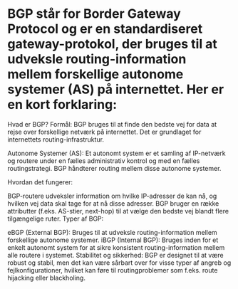<h1> BGP står for Border Gateway Protocol og er en standardiseret gateway-protokol, der bruges til at udveksle routing-information mellem forskellige autonome systemer (AS) på internettet. Her er en kort forklaring: </h1>

<p> Hvad er BGP?
Formål: BGP bruges til at finde den bedste vej for data at rejse over forskellige netværk på internettet. Det er grundlaget for internettets routing-infrastruktur.

Autonome Systemer (AS): Et autonomt system er et samling af IP-netværk og routere under en fælles administrativ kontrol og med en fælles routingstrategi. BGP håndterer routing mellem disse autonome systemer.

Hvordan det fungerer:

BGP-routere udveksler information om hvilke IP-adresser de kan nå, og hvilken vej data skal tage for at nå disse adresser.
BGP bruger en række attributter (f.eks. AS-stier, next-hop) til at vælge den bedste vej blandt flere tilgængelige ruter.
Typer af BGP:

eBGP (External BGP): Bruges til at udveksle routing-information mellem forskellige autonome systemer.
iBGP (Internal BGP): Bruges inden for et enkelt autonomt system for at sikre konsistent routing-information mellem alle routere i systemet.
Stabilitet og sikkerhed: BGP er designet til at være robust og stabil, men det kan være sårbart over for visse typer af angreb og fejlkonfigurationer, hvilket kan føre til routingproblemer som f.eks. route hijacking eller blackholing.
</p>

